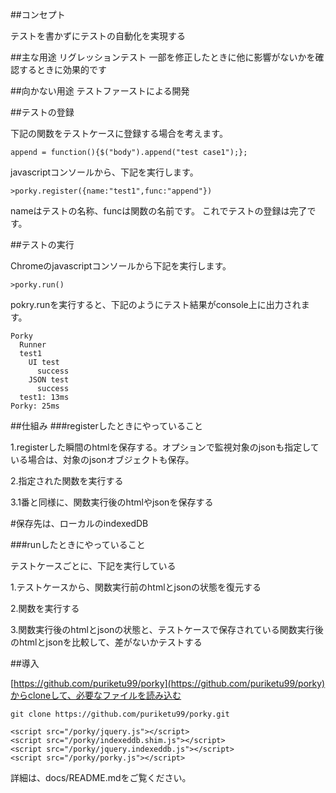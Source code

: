 ##コンセプト

テストを書かずにテストの自動化を実現する

##主な用途
リグレッションテスト
一部を修正したときに他に影響がないかを確認するときに効果的です

##向かない用途
テストファーストによる開発

##テストの登録

下記の関数をテストケースに登録する場合を考えます。

```coffeescript:テスト対象の関数
append = function(){$("body").append("test case1");};
```

javascriptコンソールから、下記を実行します。

```javascript:console
>porky.register({name:"test1",func:"append"})
```

nameはテストの名称、funcは関数の名前です。
これでテストの登録は完了です。

##テストの実行

Chromeのjavascriptコンソールから下記を実行します。

```javascript:console
>porky.run()
```

pokry.runを実行すると、下記のようにテスト結果がconsole上に出力されます。

```yaml:結果
Porky 
  Runner
  test1 
    UI test 
      success 
    JSON test 
      success 
  test1: 13ms 
Porky: 25ms 
```


##仕組み
###registerしたときにやっていること

1.registerした瞬間のhtmlを保存する。オプションで監視対象のjsonも指定している場合は、対象のjsonオブジェクトも保存。

2.指定された関数を実行する

3.1番と同様に、関数実行後のhtmlやjsonを保存する

\#保存先は、ローカルのindexedDB

###runしたときにやっていること

テストケースごとに、下記を実行している

1.テストケースから、関数実行前のhtmlとjsonの状態を復元する

2.関数を実行する

3.関数実行後のhtmlとjsonの状態と、テストケースで保存されている関数実行後のhtmlとjsonを比較して、差がないかテストする


##導入

[https://github.com/puriketu99/porky](https://github.com/puriketu99/porky)からcloneして、必要なファイルを読み込む

```sh:clone
git clone https://github.com/puriketu99/porky.git
```

```html:必要なjavascriptファイルを読み込む
<script src="/porky/jquery.js"></script>
<script src="/porky/indexeddb.shim.js"></script>
<script src="/porky/jquery.indexeddb.js"></script>
<script src="/porky/porky.js"></script>
```

詳細は、docs/README.mdをご覧ください。
